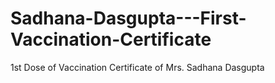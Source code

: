 # Sadhana-Dasgupta---First-Vaccination-Certificate
1st Dose of Vaccination Certificate of Mrs. Sadhana Dasgupta
